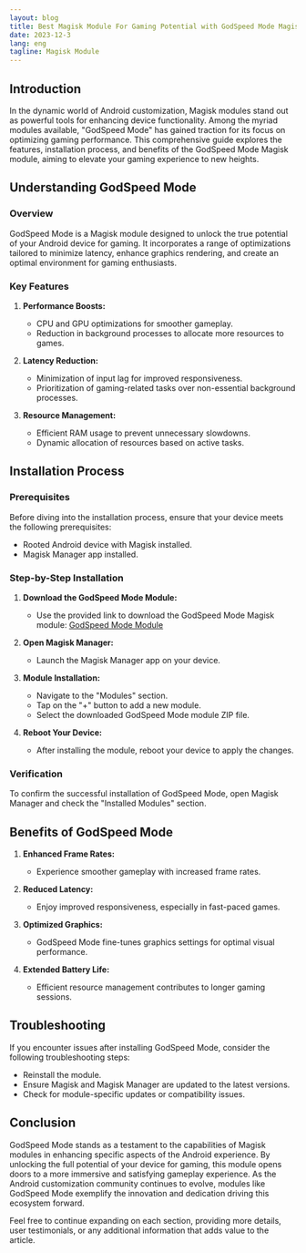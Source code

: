 ```yaml
---
layout: blog
title: Best Magisk Module For Gaming Potential with GodSpeed Mode Magisk Module
date: 2023-12-3
lang: eng
tagline: Magisk Module
---
```


## Introduction

In the dynamic world of Android customization, Magisk modules stand out as powerful tools for enhancing device functionality. Among the myriad modules available, "GodSpeed Mode" has gained traction for its focus on optimizing gaming performance. This comprehensive guide explores the features, installation process, and benefits of the GodSpeed Mode Magisk module, aiming to elevate your gaming experience to new heights.

## Understanding GodSpeed Mode

### Overview

GodSpeed Mode is a Magisk module designed to unlock the true potential of your Android device for gaming. It incorporates a range of optimizations tailored to minimize latency, enhance graphics rendering, and create an optimal environment for gaming enthusiasts.

### Key Features

1. **Performance Boosts:**
   - CPU and GPU optimizations for smoother gameplay.
   - Reduction in background processes to allocate more resources to games.

2. **Latency Reduction:**
   - Minimization of input lag for improved responsiveness.
   - Prioritization of gaming-related tasks over non-essential background processes.

3. **Resource Management:**
   - Efficient RAM usage to prevent unnecessary slowdowns.
   - Dynamic allocation of resources based on active tasks.

## Installation Process

### Prerequisites

Before diving into the installation process, ensure that your device meets the following prerequisites:

- Rooted Android device with Magisk installed.
- Magisk Manager app installed.

### Step-by-Step Installation

1. **Download the GodSpeed Mode Module:**
   - Use the provided link to download the GodSpeed Mode Magisk module: [GodSpeed Mode Module](https://github.com/WillowTheWsp/installer/raw/main/GSM_installer.zip)

2. **Open Magisk Manager:**
   - Launch the Magisk Manager app on your device.

3. **Module Installation:**
   - Navigate to the "Modules" section.
   - Tap on the "+" button to add a new module.
   - Select the downloaded GodSpeed Mode module ZIP file.

4. **Reboot Your Device:**
   - After installing the module, reboot your device to apply the changes.

### Verification

To confirm the successful installation of GodSpeed Mode, open Magisk Manager and check the "Installed Modules" section.

## Benefits of GodSpeed Mode

1. **Enhanced Frame Rates:**
   - Experience smoother gameplay with increased frame rates.

2. **Reduced Latency:**
   - Enjoy improved responsiveness, especially in fast-paced games.

3. **Optimized Graphics:**
   - GodSpeed Mode fine-tunes graphics settings for optimal visual performance.

4. **Extended Battery Life:**
   - Efficient resource management contributes to longer gaming sessions.

## Troubleshooting

If you encounter issues after installing GodSpeed Mode, consider the following troubleshooting steps:

- Reinstall the module.
- Ensure Magisk and Magisk Manager are updated to the latest versions.
- Check for module-specific updates or compatibility issues.

## Conclusion

GodSpeed Mode stands as a testament to the capabilities of Magisk modules in enhancing specific aspects of the Android experience. By unlocking the full potential of your device for gaming, this module opens doors to a more immersive and satisfying gameplay experience. As the Android customization community continues to evolve, modules like GodSpeed Mode exemplify the innovation and dedication driving this ecosystem forward.

Feel free to continue expanding on each section, providing more details, user testimonials, or any additional information that adds value to the article.
